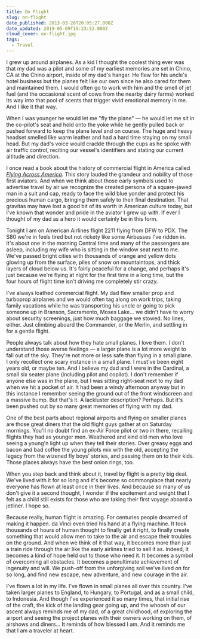 ```yaml
---
title: On Flight
slug: on-flight
date_published: 2013-03-26T20:05:27.000Z
date_updated: 2019-05-09T19:23:52.000Z
cloud_cover: on-flight.jpg
tags:
  - Travel
---
```


I grew up around airplanes. As a kid I thought the coolest thing ever was that my dad was a pilot and some of my earliest memories are set in Chino, CA at the Chino airport, inside of my dad's hangar. He flew for his uncle's hotel business but the planes felt like our own since he also cared for them and maintained them. I would often go to work with him and the smell of jet fuel (and the occasional scent of cows from the nearby dairy farms) worked its way into that pool of scents that trigger vivid emotional memory in me. And I like it that way.

When I was younger he would let me "fly the plane" — he would let me sit in the co-pilot's seat and hold onto the yoke while he gently pulled back or pushed forward to keep the plane level and on course. The huge and heavy headset smelled like warm leather and had a hard time staying on my small head. But my dad's voice would crackle through the cups as he spoke with air traffic control, reciting our vessel's identifiers and stating our current altitude and direction.

I once read a book about the history of commercial flight in America called [*Flying Across America*](http://www.amazon.com/gp/product/080613870X/ref=as_li_ss_tl?ie=UTF8&amp;camp=1789&amp;creative=390957&amp;creativeASIN=080613870X&amp;linkCode=as2&amp;tag=joggo-20). This story lauded the grandeur and nobility of those first aviators. And when we think about those early symbols used to advertise travel by air we recognize the created persona of a square-jawed man in a suit and cap, ready to face the wild blue yonder and protect his precious human cargo, bringing them safely to their final destination. That gravitas may have lost a good bit of its worth in American culture today, but I've known that wonder and pride in the aviator I grew up with. If ever I thought of my dad as a hero it would certainly be in this form.

Tonight I am on American Airlines flight 2211 flying from DFW to PDX. The S80 we're in feels tired but not rickety like some Airbusses I've ridden in. It's about one in the morning Central time and many of the passengers are asleep, including my wife who is sitting in the window seat next to me. We've passed bright cities with thousands of orange and yellow dots glowing up from the surface, piles of snow on mountaintops, and thick layers of cloud below us. It's fairly peaceful for a change, and perhaps it's just because we're flying at night for the first time in a long time, but the four hours of flight time isn't driving me completely stir crazy.

I've always loathed commercial flight. My dad flew smaller prop and turboprop airplanes and we would often tag along on work trips, taking family vacations while he was transporting his uncle or going to pick someone up in Branson, Sacramento, Moses Lake... we didn't have to worry about security screenings, just how much baggage we stowed. No lines, either. Just climbing aboard the Commander, or the Merlin, and settling in for a gentle flight.

People always talk about how they hate small planes. I love them. I don't understand those averse feelings — a larger plane is a lot more weight to fall out of the sky. They're not more or less safe than flying in a small plane. I only recollect one scary instance in a small plane. I must've been eight years old, or maybe ten. And I believe my dad and I were in the Cardinal, a small six seater plane (including pilot and copilot). I don't remember if anyone else was in the plane, but I was sitting right-seat next to my dad when we hit a pocket of air. It had been a windy afternoon anyway but in this instance I remember seeing the ground out of the front windscreen and a massive bump. But that's it. A lackluster description? Perhaps. But it's been pushed out by so many great memories of flying with my dad.

One of the best parts about regional airports and flying on smaller planes are those great diners that the old flight guys gather at on Saturday mornings. You'll no doubt find an ex-Air Force pilot or two in there, recalling flights they had as younger men. Weathered and kind old men who love seeing a young'n light up when they tell their stories. Over greasy eggs and bacon and bad coffee the young pilots mix with the old, accepting the legacy from the wizened fly boys' stories, and passing them on to their kids. Those places always have the best onion rings, too.

When you step back and think about it, travel by flight is a pretty big deal. We've lived with it for so long and it's become so commonplace that nearly everyone has flown at least once in their lives. And because so many of us don't give it a second thought, I wonder if the excitement and weight that I felt as a child still exists for those who are taking their first voyage aboard a jetliner. I hope so.

Because really, human flight is amazing. For centuries people dreamed of making it happen. da Vinci even tried his hand at a flying machine. It took thousands of hours of human thought to finally get it right, to finally create something that would allow men to take to the air and escape their troubles on the ground. And when we think of it that way, it becomes more than just a train ride through the air like the early airlines tried to sell it as. Indeed, it becomes a kind of hope held out to those who need it. It becomes a symbol of overcoming all obstacles. It becomes a penultimate achievement of ingenuity and will. We push-off from the unforgiving soil we've lived on for so long, and find new escape, new adventure, and new courage in the air.

I've flown a lot in my life. I've flown in small planes all over this country. I've taken larger planes to England, to Hungary, to Portugal, and as a small child, to Indonesia. And though I've experienced it so many times, that initial rise of the craft, the kick of the landing gear going up, and the whoosh of our ascent always reminds me of my dad, of a great childhood, of exploring the airport and seeing the project planes with their owners working on them, of airshows and diners... It reminds of how blessed I am. And it reminds me that I am a traveler at heart.
